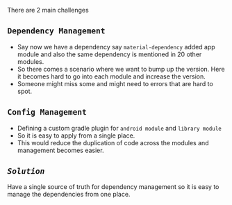 There are 2 main challenges

## `Dependency Management`
* Say now we have a dependency say `material-dependency` added app module and also the same dependency is mentioned in 20 other modules.
* So there comes a scenario where we want to bump up the version. Here it becomes hard to go into each module and increase the version.
* Someone might miss some and might need to errors that are hard to spot.

## `Config Management`
* Defining a custom gradle plugin for `android module` and `library module`
* So it is easy to apply from a single place.
* This would reduce the duplication of code across the modules and management becomes easier.

## _**`Solution`**_
Have a single source of truth for dependency management so it is easy to manage the dependencies from one place.